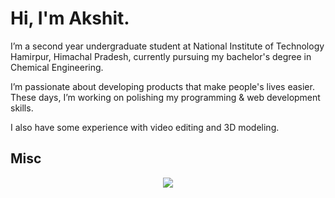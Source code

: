<h1>Hi, I'm Akshit.</h1>

I’m a second year undergraduate student at National Institute of Technology Hamirpur, Himachal Pradesh, currently pursuing my bachelor's degree in Chemical Engineering. 

I’m passionate about developing products that make people's lives easier. These days, I’m working on polishing my programming & web development skills.

I also have some experience with video editing and 3D modeling.

<h2>Misc</h2>

<!--   GitHub Readme Stats -->
<!-- ![Akshit's GitHub stats](https://github-readme-stats.vercel.app/api?username=akshzyx&count_private=true&show_icons=true&theme=dark) -->

<p href="https://github.com/anuraghazra/github-readme-stats" align="center"><img align="center" src="https://github-readme-stats.vercel.app/api/top-langs/?username=akshzyx&layout=compact&theme=dark" /></p> 
